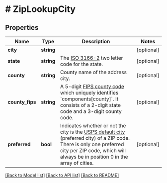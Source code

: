 # # ZipLookupCity

## Properties

Name | Type | Description | Notes
------------ | ------------- | ------------- | -------------
**city** | **string** |  | [optional]
**state** | **string** | The [ISO 3166-2](https://en.wikipedia.org/wiki/ISO_3166-2) two letter code for the state. | [optional]
**county** | **string** | County name of the address city. | [optional]
**county_fips** | **string** | A 5-digit [FIPS county code](https://en.wikipedia.org/wiki/FIPS_county_code) which uniquely identifies &#x60;components[county]&#x60;. It consists of a 2-digit state code and a 3-digit county code. | [optional]
**preferred** | **bool** | Indicates whether or not the city is the [USPS default city](https://en.wikipedia.org/wiki/ZIP_Code#ZIP_Codes_and_previous_zoning_lines) (preferred city) of a ZIP code. There is only one preferred city per ZIP code, which will always be in position 0 in the array of cities. | [optional]

[[Back to Model list]](../../README.md#models) [[Back to API list]](../../README.md#endpoints) [[Back to README]](../../README.md)
